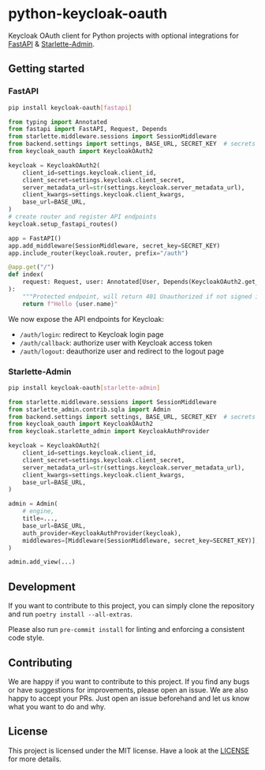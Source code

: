 # python-keycloak-oauth

Keycloak OAuth client for Python projects with optional integrations for [FastAPI](https://github.com/tiangolo/fastapi) & [Starlette-Admin](https://github.com/jowilf/starlette-admin).

## Getting started

### FastAPI

```sh
pip install keycloak-oauth[fastapi]
```

```python
from typing import Annotated
from fastapi import FastAPI, Request, Depends
from starlette.middleware.sessions import SessionMiddleware
from backend.settings import settings, BASE_URL, SECRET_KEY  # secrets
from keycloak_oauth import KeycloakOAuth2

keycloak = KeycloakOAuth2(
    client_id=settings.keycloak.client_id,
    client_secret=settings.keycloak.client_secret,
    server_metadata_url=str(settings.keycloak.server_metadata_url),
    client_kwargs=settings.keycloak.client_kwargs,
    base_url=BASE_URL,
)
# create router and register API endpoints
keycloak.setup_fastapi_routes()

app = FastAPI()
app.add_middleware(SessionMiddleware, secret_key=SECRET_KEY)
app.include_router(keycloak.router, prefix="/auth")

@app.get("/")
def index(
    request: Request, user: Annotated[User, Depends(KeycloakOAuth2.get_user)]
):
    """Protected endpoint, will return 401 Unauthorized if not signed in."""
    return f"Hello {user.name}"
```

We now expose the API endpoints for Keycloak:

- `/auth/login`: redirect to Keycloak login page
- `/auth/callback`: authorize user with Keycloak access token
- `/auth/logout`: deauthorize user and redirect to the logout page

### Starlette-Admin

```sh
pip install keycloak-oauth[starlette-admin]
```

```python
from starlette.middleware.sessions import SessionMiddleware
from starlette_admin.contrib.sqla import Admin
from backend.settings import settings, BASE_URL, SECRET_KEY  # secrets
from keycloak_oauth import KeycloakOAuth2
from keycloak.starlette_admin import KeycloakAuthProvider

keycloak = KeycloakOAuth2(
    client_id=settings.keycloak.client_id,
    client_secret=settings.keycloak.client_secret,
    server_metadata_url=str(settings.keycloak.server_metadata_url),
    client_kwargs=settings.keycloak.client_kwargs,
    base_url=BASE_URL,
)

admin = Admin(
    # engine,
    title=...,
    base_url=BASE_URL,
    auth_provider=KeycloakAuthProvider(keycloak),
    middlewares=[Middleware(SessionMiddleware, secret_key=SECRET_KEY)],
)

admin.add_view(...)
```

## Development

If you want to contribute to this project, you can simply clone the repository and run `poetry install --all-extras`.

Please also run `pre-commit install` for linting and enforcing a consistent code style.

## Contributing

We are happy if you want to contribute to this project. If you find any bugs or have suggestions for improvements, please open an issue. We are also happy to accept your PRs. Just open an issue beforehand and let us know what you want to do and why.

## License

This project is licensed under the MIT license. Have a look at the [LICENSE](LICENSE) for more details.
